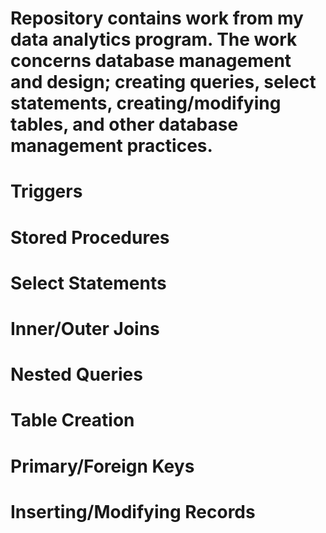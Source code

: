 # Repository contains work from my data analytics program. The work concerns database management and design; creating queries, select statements, creating/modifying tables, and other database management practices.
# Triggers
# Stored Procedures
# Select Statements
# Inner/Outer Joins
# Nested Queries
# Table Creation
# Primary/Foreign Keys
# Inserting/Modifying Records
